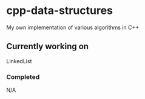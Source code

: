 # cpp-data-structures
My own implementation of various algorithms in C++

## Currently working on
LinkedList

### Completed
N/A
